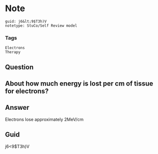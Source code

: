 # Note
```
guid: j6&lt;9$T3h)V
notetype: StuCo/Self Review model
```

### Tags
```
Electrons
Therapy
```

## Question
<h2>About how much energy is lost per cm of tissue for electrons?</h2>

## Answer
<section>
<p>Electrons lose approximately 2MeV/cm</p>


</section>

## Guid
j6<9$T3h)V
